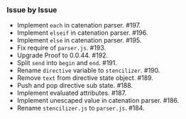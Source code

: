 ### Issue by Issue

 * Implement `each` in catenation parser. #197.
 * Implement `elseif` in catenation parser. #196.
 * Implement `else` in catenation parser. #195.
 * Fix require of `parser.js`. #193.
 * Upgrade Proof to 0.0.44. #192.
 * Split `send` into `begin` and `end`. #191.
 * Rename `directive` variable to `stencilizer`. #190.
 * Remove `text` from directive state object. #189.
 * Push and pop directive sub state. #188.
 * Implement evaluated attributes. #187.
 * Implement unescaped value in catenation parser. #186.
 * Rename `stencilizer.js` to `parser.js`. #184.
